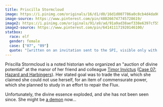 ```yaml
---
title: Priscilla Stormcloud
image: https://i.pinimg.com/originals/16/d1/d0/16d1d007786a0c8cb4d4da908620dcbd.jpg
image-source: https://www.pinterest.com/pin/480266747745728619/
image2: https://i.pinimg.com/originals/91/a9/ad/91a9ad38aef338e6397cf55cae875e9e.jpg
image2-source: https://www.pinterest.com/pin/641411171920146100/
statbox:
  race: elf
  gender: female
  case: ["07", "09"]
  quote: "[written on an invitation sent to the SPI, visible only with detect magic] You possess an object of sufficient power to be of interest. You are cordially invited to participate in an Auction of Divine Potential at the sanctum of the esteemed T. Invictus, His Dreaded Excellency. Be at the 4th Circle of Estanesse at twilight on Evensday. Rest assured that all manner of precautions are being taken to protect all involved parties. Yours sincerely, P. Stormcloud, MAI, MHA. (MAI=Master of Arcane Invocations, MHA=Master of the Historical Arts.)"
---
```


Priscilla Stormcloud is a noted historian who organized an "auction of divine
potential" at the manor of her friend and colleague [Timor
Invictus](timor-invictus) ([Case 07: Hazard and
Harbingers](../events/case-07)). Her stated goal was to trade the vial, which
she claimed she could not use herself, for an item of commensurate power,
which she planned to study in an effort to repair the Flux.

Unfortunately, the divine essence exploded, and she has not been seen since.
She might be [a demon](balor) now...
